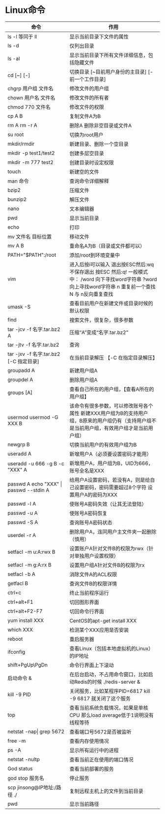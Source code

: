 # Linux命令

| 命令 | 作用|
| ------- | ------|
| ls -l 等同于 ll                                   | 显示当前目录下文件的属性                         |
| ls -d | 仅列出目录 |
| ls -al                                                    | 显示当前目录下所有文件详细信息，包括隐藏文件                 |
| cd [~] [-]                                                | 切换目录 [~目前用户身份的主目录] [-前一个工作目录]           |
| chgrp 用户组 文件名                                       | 修改文件的用户组                                             |
| chown 用户名 文件名                                       | 修改文件的所有者                                             |
| chmod 770 文件名                                          | 修改文件的权限                                               |
| cp A B                                                    | 复制文件A为B                                                 |
| rm A      rm -r A                                         | 删除A  删除非空目录或文件A                                   |
| su root                                                   | 切换为root用户                                               |
| mkdir/rmdir   | 新建目录、删除一个空目录 |
| mkdir -p test1/test2 | 创建多层空目录 |
| mkdir -m 777 test2 | 创建目录时设定权限 |
| touch                                                     | 新建空的文件                                                 |
| man 命令                                                  | 查询命令详细解释                                             |
| bzip2                                                     | 压缩文件                                                     |
| bunzip2                                                   | 解压文件                                                     |
| nano                                                      | 文本编辑器                                                   |
| pwd                                                       | 显示当前目录                                                 |
| echo                                                      | 打印                                                         |
| mv 文件名 目标位置                               | 移动文件                     |
| mv A B | 重命名A为B（目录或文件都可以） |
| PATH="$PATH":/root                                        | 添加/root到环境变量中                                        |
| vim                                                       | 进入后按i可以输入  退出按ESC然后:wq  不保存退出 按ESC 然后:q!  一般模式中：  /word 向下寻找word字符串  ?word 向上寻找word字符串  n 重复前一个查找 N 与 n反向重复查找 |
| umask -S                                                  | 查看目前用户在新建文件或目录时候的默认权限                   |
| find                                                      | 搜索文件，很复杂，很多参数                                   |
| tar -jcv -f 名字.tar.bz2 A                                | 压缩“A”变成“名字.tar.bz2”                                    |
| tar -jtv -f 名字.tar.bz2                                  | 查询                                                         |
| tar -jxv -f 名字.tar.bz2 [-C 指定目录]                    | 在当前目录解压 【-C 在指定目录解压】                         |
| groupadd A                                   | 新建用户组A                                     |
| groupdel A | 删除用户组A |
| groups [A]                                                | 查看自己所在的用户组，【查看A所在的用户组】                  |
| usermod    usermod  -G XXX B                              | 该命令有很多参数，可以修改账号各个属性  新建XXX用户组为B的支持用户组，B原来的用户组仍有（支持用户组不是当前用户组，有效用户组才是当前用户组） |
| newgrp B                                                  | 切换当前用户的有效用户组为B                                  |
| useradd A                | 新增用户A（必须要设置密码才能用） |
| useradd -u 666 -g B -c "XXX" A | 新增用户A，用户组为B，UID为666，账号全名是XXX |
| passwd A   echo "XXX" \| passwd --stdin A                 | 给用户A设置密码，若没有A，则是给自己设置密码，密码需要超过8个字符  设置用户A的密码为XXX |
| passwd -l A                   | 使账号A密码失效（让其无法登陆） |
| passwd -u A | 使账号A密码恢复 |
| passwd -S A | 查询账号A密码状态 |
| userdel -r A                                              | 删除用户A，连同用户主文件夹一起删除（慎用）                  |
| setfacl -m u:A:rwx B | 设置账户A针对文件B的权限为rwx（针对单独用户设置权限） |
| setfacl -m g:A:rx B | 设置用户组A针对文件B的权限为rx |
| setfacl -b A | 消除文件A的ACL权限 |
| getfacl B                                                 | 查询文件B的权限详情                                          |
| ctrl+c                                                    | 终止当前程序运行                                             |
| ctrl+alt+F1                               | 切回图形界面                                 |
| ctrl+alt+F2-F7 | 切回命令行界面 |
| yum install XXX                                           | CentOS的apt-get  install XXX                                 |
| which XXX                                                 | 检测某个XXX应用是否安装                                      |
| reboot                                                    | 重启服务器                                                   |
| ifconfig                                                  | 查看Linux（包括本地虚拟机的Linux）的IP地址                   |
| shift+PgUp\PgDn                                           | 命令行界面上下滚动                                           |
| 启动命令 &                                                | 在后台启动，不占用命令窗口，比如启动Redis的时候  ./redis-server & |
| kill -9 PID                                               | 关闭服务，比如某程序PID=6817 kill -9 6817 就关闭了这个服务   |
| top                                                       | 查看当前系统负载情况，如果是单核CPU 那么load average低于1说明没有线程等待 |
| netstat -nap\| grep  5672                                 | 查看端口号5672是否被监听                                     |
| free -m                                                   | 查看内存使用情况                                             |
| ps -A                                                     | 显示所有运行中的进程                                         |
| netstat -nultp                                            | 查看当前正在使用的端口情况                                   |
| God status                                                | 查看当前部署的服务                                           |
| god stop 服务名                                           | 停止服务                                                     |
| scp jinsong@IP地址:/路径   ./                             | 复制远程主机上的文件到当前目录                               |
| pwd                                                       | 显示当前路径                                                 |